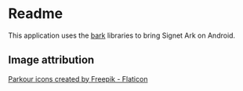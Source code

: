 # Readme

This application uses the [bark](https://codeberg.org/ark-bitcoin/bark) libraries to bring Signet Ark on Android.

## Image attribution

<a href="https://www.flaticon.com/free-icons/parkour" title="parkour icons">Parkour icons created by Freepik - Flaticon</a>

